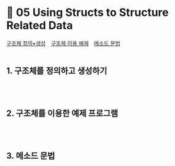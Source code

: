 # 📜 05 Using Structs to Structure Related Data
[구조체 정의•생성](#1-구조체를-정의하고-생성하기)&emsp;[구조체 이용 예제](#2-구조체를-이용한-예제-프로그램)&emsp;[메소드 문법](#3-메소드-문법)
<br><br>

## 1. 구조체를 정의하고 생성하기
<br><br>

## 2. 구조체를 이용한 예제 프로그램
<br><br>

## 3. 메소드 문법
